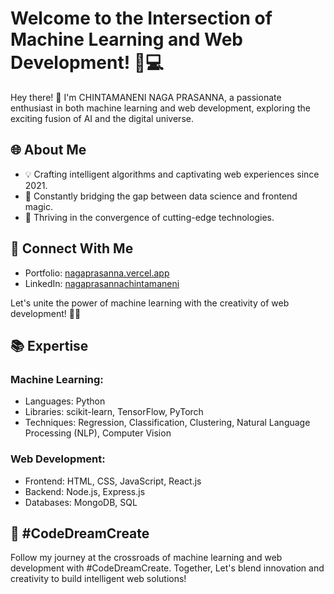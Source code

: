# Welcome to the Intersection of Machine Learning and Web Development! 🤖💻

Hey there! 👋 I'm CHINTAMANENI NAGA PRASANNA, a passionate enthusiast in both machine learning and web development, exploring the exciting fusion of AI and the digital universe.

## 🌐 About Me
- 💡 Crafting intelligent algorithms and captivating web experiences since 2021.
- 🚀 Constantly bridging the gap between data science and frontend magic.
- 🌟 Thriving in the convergence of cutting-edge technologies.

## 🔗 Connect With Me
- Portfolio: [nagaprasanna.vercel.app](https://nagaprasanna.vercel.app)
- LinkedIn: [nagaprasannachintamaneni](https://www.linkedin.com/in/chintamaneninagaprasanna/)

Let's unite the power of machine learning with the creativity of web development! 🚀✨

## 📚 Expertise
### Machine Learning:
- Languages: Python
- Libraries: scikit-learn, TensorFlow, PyTorch
- Techniques: Regression, Classification, Clustering, Natural Language Processing (NLP), Computer Vision
### Web Development:
- Frontend: HTML, CSS, JavaScript, React.js
- Backend: Node.js, Express.js
- Databases: MongoDB, SQL

## 🌈 #CodeDreamCreate
Follow my journey at the crossroads of machine learning and web development with #CodeDreamCreate. Together, Let's blend innovation and creativity to build intelligent web solutions!
